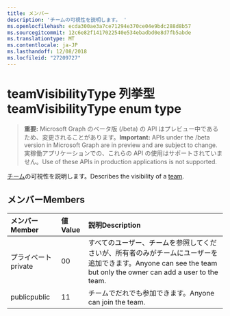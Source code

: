 ```yaml
---
title: メンバー
description: 'チームの可視性を説明します。 '
ms.openlocfilehash: ecda300ae3a7ce71294e370ce04e9bdc288d8b57
ms.sourcegitcommit: 12c6e82f1417022540e534ebadbd0e8d7fb5abde
ms.translationtype: MT
ms.contentlocale: ja-JP
ms.lasthandoff: 12/08/2018
ms.locfileid: "27209727"
---
```

# <a name="teamvisibilitytype-enum-type"></a><span data-ttu-id="23bd8-103">teamVisibilityType 列挙型</span><span class="sxs-lookup"><span data-stu-id="23bd8-103">teamVisibilityType enum type</span></span>

> <span data-ttu-id="23bd8-104">**重要:** Microsoft Graph のベータ版 (/beta) の API はプレビュー中であるため、変更されることがあります。</span><span class="sxs-lookup"><span data-stu-id="23bd8-104">**Important:** APIs under the /beta version in Microsoft Graph are in preview and are subject to change.</span></span> <span data-ttu-id="23bd8-105">実稼働アプリケーションでの、これらの API の使用はサポートされていません。</span><span class="sxs-lookup"><span data-stu-id="23bd8-105">Use of these APIs in production applications is not supported.</span></span>

<span data-ttu-id="23bd8-106">[チーム](../resources/team.md)の可視性を説明します。</span><span class="sxs-lookup"><span data-stu-id="23bd8-106">Describes the visibility of a [team](../resources/team.md).</span></span> 

## <a name="members"></a><span data-ttu-id="23bd8-107">メンバー</span><span class="sxs-lookup"><span data-stu-id="23bd8-107">Members</span></span>

| <span data-ttu-id="23bd8-108">メンバー</span><span class="sxs-lookup"><span data-stu-id="23bd8-108">Member</span></span> | <span data-ttu-id="23bd8-109">値</span><span class="sxs-lookup"><span data-stu-id="23bd8-109">Value</span></span>| <span data-ttu-id="23bd8-110">説明</span><span class="sxs-lookup"><span data-stu-id="23bd8-110">Description</span></span> |
|:---------------|:--------|:----------|
|<span data-ttu-id="23bd8-111">プライベート</span><span class="sxs-lookup"><span data-stu-id="23bd8-111">private</span></span>|<span data-ttu-id="23bd8-112">0</span><span class="sxs-lookup"><span data-stu-id="23bd8-112">0</span></span>|<span data-ttu-id="23bd8-113">すべてのユーザー、チームを参照してくださいが、所有者のみがチームにユーザーを追加できます。</span><span class="sxs-lookup"><span data-stu-id="23bd8-113">Anyone can see the team but only the owner can add a user to the team.</span></span>|
|<span data-ttu-id="23bd8-114">public</span><span class="sxs-lookup"><span data-stu-id="23bd8-114">public</span></span>|<span data-ttu-id="23bd8-115">1</span><span class="sxs-lookup"><span data-stu-id="23bd8-115">1</span></span>|<span data-ttu-id="23bd8-116">チームでだれでも参加できます。</span><span class="sxs-lookup"><span data-stu-id="23bd8-116">Anyone can join the team.</span></span>|
